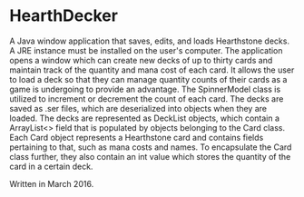 # HearthDecker
A Java window application that saves, edits, and loads Hearthstone decks.  A JRE instance must be installed on the user's computer.
The application opens a window which can create new decks of up to thirty cards and maintain track of the quantity and mana cost of each card.
It allows the user to load a deck so that they can manage quantity counts of their cards as a game is undergoing to provide an advantage.
The SpinnerModel class is utilized to increment or decrement the count of each card.
The decks are saved as .ser files, which are deserialized into objects when they are loaded.  The decks are represented as DeckList objects, which contain a ArrayList<> field that is populated by objects belonging to the Card class.
Each Card object represents a Hearthstone card and contains fields pertaining to that, such as mana costs and names.  To encapsulate the Card class further, they also contain an int value which stores the quantity of the card in a certain deck. 
 
Written in March 2016.
